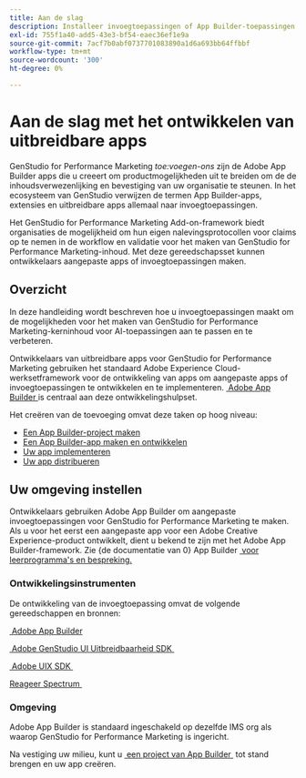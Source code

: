 ```yaml
---
title: Aan de slag
description: Installeer invoegtoepassingen of App Builder-toepassingen die GenStudio for Performance Marketing uitbreiden.
exl-id: 755f1a40-add5-43e3-bf54-eaec36ef1e9a
source-git-commit: 7acf7b0abf0737701083890a1d6a693bb64ffbbf
workflow-type: tm+mt
source-wordcount: '300'
ht-degree: 0%

---
```


# Aan de slag met het ontwikkelen van uitbreidbare apps

GenStudio for Performance Marketing _toe:voegen-ons_ zijn de Adobe App Builder apps die u creeert om productmogelijkheden uit te breiden om de de inhoudsverwezenlijking en bevestiging van uw organisatie te steunen. In het ecosysteem van GenStudio verwijzen de termen App Builder-apps, extensies en uitbreidbare apps allemaal naar invoegtoepassingen.

Het GenStudio for Performance Marketing Add-on-framework biedt organisaties de mogelijkheid om hun eigen nalevingsprotocollen voor claims op te nemen in de workflow en validatie voor het maken van GenStudio for Performance Marketing-inhoud. Met deze gereedschapsset kunnen ontwikkelaars aangepaste apps of invoegtoepassingen maken.

## Overzicht

In deze handleiding wordt beschreven hoe u invoegtoepassingen maakt om de mogelijkheden voor het maken van GenStudio for Performance Marketing-kerninhoud voor AI-toepassingen aan te passen en te verbeteren.

Ontwikkelaars van uitbreidbare apps voor GenStudio for Performance Marketing gebruiken het standaard Adobe Experience Cloud-werksetframework voor de ontwikkeling van apps om aangepaste apps of invoegtoepassingen te ontwikkelen en te implementeren. [&#x200B; Adobe App Builder &#x200B;](https://developer.adobe.com/app-builder/) is centraal aan deze ontwikkelingshulpset.

Het creëren van de toevoeging omvat deze taken op hoog niveau:

* [Een App Builder-project maken](create-project.md)
* [Een App Builder-app maken en ontwikkelen](create-app.md)
* [Uw app implementeren](deploy-app.md)
* [Uw app distribueren](distribute-app.md)

## Uw omgeving instellen

Ontwikkelaars gebruiken Adobe App Builder om aangepaste invoegtoepassingen voor GenStudio for Performance Marketing te maken. Als u voor het eerst een aangepaste app voor een Adobe Creative Experience-product ontwikkelt, dient u bekend te zijn met het Adobe App Builder-framework. Zie {de documentatie van 0} App Builder [&#x200B; voor leerprogramma&#39;s en bespreking.](https://developer.adobe.com/app-builder/docs/overview/)

### Ontwikkelingsinstrumenten

De ontwikkeling van de invoegtoepassing omvat de volgende gereedschappen en bronnen:

[&#x200B; Adobe App Builder &#x200B;](https://developer.adobe.com/app-builder/)

[&#x200B; Adobe GenStudio UI Uitbreidbaarheid SDK &#x200B;](https://github.com/adobe/genstudio-uix-sdk)

[&#x200B; Adobe UIX SDK &#x200B;](https://github.com/adobe/uix-sdk)

[&#x200B; Reageer Spectrum &#x200B;](https://react-spectrum.adobe.com/react-spectrum/getting-started.html)

### Omgeving

Adobe App Builder is standaard ingeschakeld op dezelfde IMS org als waarop GenStudio for Performance Marketing is ingericht.

Na vestiging uw milieu, kunt u [&#x200B; een project van App Builder &#x200B;](create-project.md) tot stand brengen en uw app creëren.
